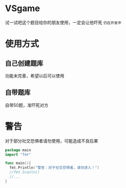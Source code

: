 # VSgame
试一试吧这个题目给你的朋友使用，一定会让他吓死
`仍在开发中`

# 使用方式
## 自己创建题库
功能未完善，希望以后可以使用
## 自带题库
自带50题，准吓死对方

# 警告
对于部分社交恐惧者请勿使用，可能造成不良后果
```go
package main
import "fmt"

func main(){
  fmt.Println("警告：对于社交恐惧者，请勿进入！")
  //fmt.Scanln()
  //...
}
```
